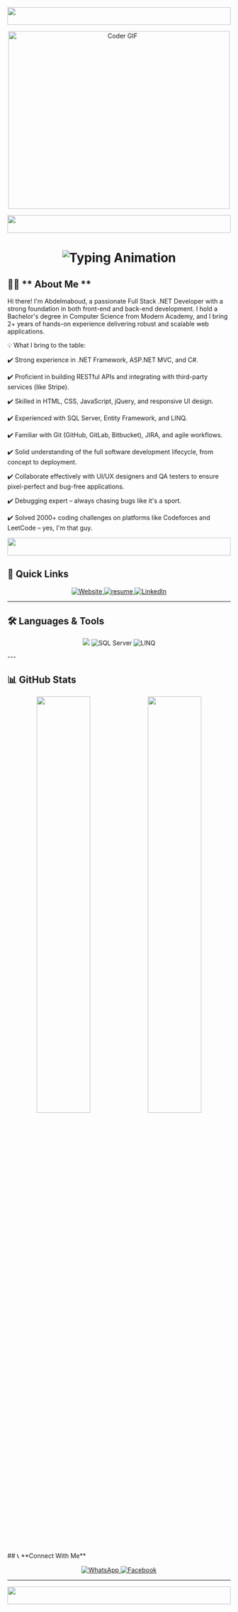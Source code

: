 <p align="center">
  <img src="https://i.imgur.com/dBaSKWF.gif" height="40" width="100%">
</p>
<p align="center">
  <img src="https://media.giphy.com/media/SWoSkN6DxTszqIKEqv/giphy.gif" alt="Coder GIF" width="500" height="400">
</p>
<!-- Glowing Header -->
<p align="center">
  <img src="https://i.imgur.com/dBaSKWF.gif" height="40" width="100%">
</p>

<h1 align="center">
  <img src="https://readme-typing-svg.herokuapp.com?font=Fira+Code&size=25&duration=3000&color=00FF00&background=000000&center=true&vCenter=true&width=600&lines=🚀+Welcome+to+My+GitHub+Profile;I'm+Abdelmaboud+Mohamed+a+Full+Stack+developer!;Feel+Free+to+Explore+My+Repositories." alt="Typing Animation">
</h1>


## 👨‍💻 ** About Me **
Hi there! I'm Abdelmaboud, a passionate Full Stack .NET Developer with a strong foundation in both front-end and back-end development. I hold a Bachelor's degree in Computer Science from Modern Academy, and I bring 2+ years of hands-on experience delivering robust and scalable web applications.

💡 What I bring to the table:

✔️ Strong experience in .NET Framework, ASP.NET MVC, and C#.

✔️ Proficient in building RESTful APIs and integrating with third-party services (like Stripe).

✔️ Skilled in HTML, CSS, JavaScript, jQuery, and responsive UI design.

✔️ Experienced with SQL Server, Entity Framework, and LINQ.

✔️ Familiar with Git (GitHub, GitLab, Bitbucket), JIRA, and agile workflows.

✔️ Solid understanding of the full software development lifecycle, from concept to deployment.

✔️ Collaborate effectively with UI/UX designers and QA testers to ensure pixel-perfect and bug-free applications.

✔️ Debugging expert – always chasing bugs like it's a sport.

✔️ Solved 2000+ coding challenges on platforms like Codeforces and LeetCode – yes, I'm that guy.



<p align="center">
  <img src="https://i.imgur.com/dBaSKWF.gif" height="40" width="100%">
</p>


## 🚀 **Quick Links**
<p align="center">
  <a href="https://abdomohaamed.github.io/ABDELMABOUD27/" target="_blank">
    <img src="https://img.shields.io/badge/My_Website-FFA500?style=for-the-badge&logo=google-chrome&logoColor=white&color=FFA500&labelColor=000000" alt="Website">
  </a>
  <a href="https://drive.google.com/file/d/1Od2H0bP9gqLHXg9Qk6YTTxEqf_rdW50F/view?usp=drivesdk" target="_blank">
    <img src="https://img.shields.io/badge/resume-gray?style=for-the-badge&logo=google-drive&logoColor=white&labelColor=000000" alt="resume">
  </a>
   <a href="https://www.linkedin.com/in/abdomohamed27" target="blank">
  <img src="https://img.shields.io/badge/linkedin-gray?style=for-the-badge&logo=linkedin&logoColor=white&labelColor=000000" alt="LinkedIn">
   </a>
</p>

---
## 🛠️ **Languages & Tools**
<p align="center">
  <img src="https://skillicons.dev/icons?i=html,css,javascript,bootstrap,cs,dotnet,visualstudio,vscode,github,git,mysql,postgres,azure,postman" />
  <img src="https://img.icons8.com/color/48/000000/microsoft-sql-server.png" title="SQL Server" alt="SQL Server" />
  <img src="https://img.icons8.com/ios-filled/50/000000/code.png" title="LINQ" alt="LINQ" />
</p>
---


## 📊 **GitHub Stats**
<p align="center">
  <img src="https://github-readme-stats.vercel.app/api?username=abdomohaamed&show_icons=true&theme=radical" width="49%">
  <img src="https://github-readme-streak-stats.herokuapp.com/?user=devibraah&theme=radical" width="49%">
</p>
## 📞 **Connect With Me**
<p align="center">
  <a href="https://wa.me/+201013470551" target="blank">
    <img src="https://img.shields.io/badge/WhatsApp-25D366?style=for-the-badge&logo=whatsapp&logoColor=white" alt="WhatsApp">
  </a>
    <a href="https://www.facebook.com/profile/Abdo-Mohamed/100010056636019/?mibextid=LQQJ4d&rdid=PLn1aL3RFGIqC070" target="blank">
  <img src="https://img.shields.io/badge/Facebook-1877F2?style=for-the-badge&logo=facebook&logoColor=white" alt="Facebook">
  </a>
 
</p>

---

<p align="center">
  <img src="https://i.imgur.com/dBaSKWF.gif" height="40" width="100%">
</p>
